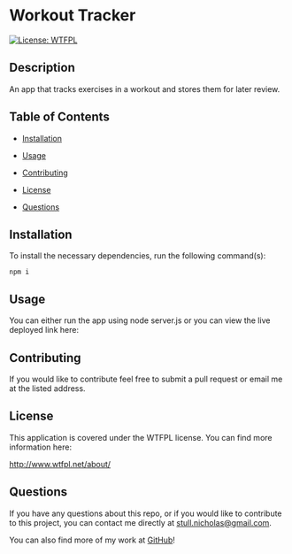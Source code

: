 # Workout Tracker

[![License: WTFPL](https://img.shields.io/badge/License-WTFPL-brightgreen.svg)](http://www.wtfpl.net/about/)

## Description

An app that tracks exercises in a workout and stores them for later review.

## Table of Contents

* [Installation](#installation)

* [Usage](#usage)

* [Contributing](#contributing)

* [License](#license)

* [Questions](#questions)

## Installation

To install the necessary dependencies, run the following command(s):

```
npm i
```

## Usage

You can either run the app using node server.js or you can view the live deployed link here: 

## Contributing

If you would like to contribute feel free to submit a pull request or email me at the listed address.

## License
This application is covered under the WTFPL license. You can find more information here:

http://www.wtfpl.net/about/

## Questions

If you have any questions about this repo, or if you would like to contribute to this project, you can contact me directly at stull.nicholas@gmail.com.

You can also find more of my work at [GitHub](https://github.com/nickstull/)!
